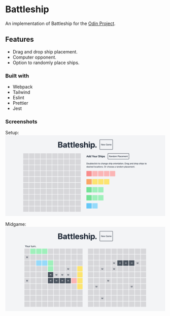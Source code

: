 # Battleship

An implementation of Battleship for the [Odin Project](https://www.theodinproject.com/).

## Features

- Drag and drop ship placement.
- Computer opponent.
- Option to randomly place ships.

### Built with

- Webpack
- Tailwind
- Eslint
- Prettier
- Jest

### Screenshots

Setup:
![alt text](screenshots/battleship.png "battleship load screen")

Midgame:
![alt text](screenshots/battleship_midgame.png "battleship midgame")
